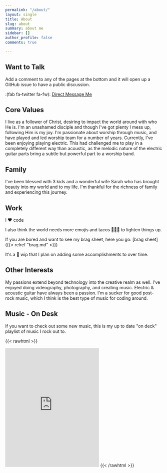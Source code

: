 ```yaml
---
permalink: "/about/"
layout: single
title: About
slug: about
summary: about me
sidebar: []
author_profile: false
comments: true

---
```


## Want to Talk

Add a comment to any of the pages at the bottom and it will open up a GitHub issue to have a public discussion.

:(fab fa-twitter fa-fw): <a href="https://twitter.com/messages/compose?recipient_id=247477081&text=connecting%20from%20your%20site..."
  class="twitter-dm-button" data-screen-name="@sheldon_hull">
Direct Message Me</a>

## Core Values

I live as a follower of Christ, desiring to impact the world around with who He is. I'm an unashamed disciple and though I've got plenty I mess up, following Him is my joy. I'm passionate about worship through music, and have played and led worship team for a number of years. Currently, I've been enjoying playing electric. This had challenged me to play in a completely different way than acoustic, as the melodic nature of the electric guitar parts bring a subtle but powerful part to a worship band.

## Family

I've been blessed with 3 kids and a wonderful wife Sarah who has brought beauty into my world and to my life. I'm thankful for the richness of family and experiencing this journey.

## Work

I ♥ code

I also think the world needs more emojis and tacos 🌮🌮🌮 to lighten things up.

If you are bored and want to see my brag sheet, here you go: [brag sheet]({{< relref "brag.md" >}})

It's a :construction: wip that I plan on adding some accomplishments to over time.

## Other Interests

My passions extend beyond technology into the creative realm as well.
I've enjoyed doing videography, photography, and creating music.
Electric & acoustic guitar have always been a passion.
I'm a sucker for good post-rock music, which I think is the best type of music for coding around.

## Music - On Desk

If you want to check out some new music, this is my up to date "on deck" playlist of music I rock out to.

{{< rawhtml >}}
<iframe src="https://open.spotify.com/embed/playlist/6iTEfldMfbgbuUwzSdib4X" width="300" height="380" frameborder="0" allowtransparency="true" allow="encrypted-media"></iframe>
{{< /rawhtml >}}
